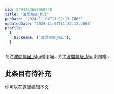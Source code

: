 ```yaml
---
mid: 3494363652950348
title: "波間無居_Mui"
pubDate: "2024-11-04T11:22:13.706Z"
updatedDate: "2024-11-04T11:22:13.706Z"
profile:
  {
    Nickname: ["波間無居_Mui"],
  }
---
```


关注[波間無居_Mui](https://space.bilibili.com/3494363652950348)谢谢喵~ 关注[波間無居_Mui](https://space.bilibili.com/3494363652950348)谢谢喵~

## 此条目有待补充
你可以在[这里](https://github.com/Yuhanawa/VTuber.ICU-Content/edit/master/v/波間無居_Mui/index.md)编辑本文
